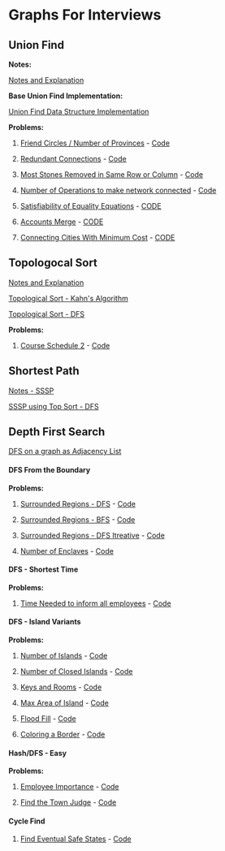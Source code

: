 # Graphs For Interviews

## Union Find

**Notes:**

[Notes and Explanation](./Notes/union-find.md)

**Base Union Find Implementation:**

[Union Find Data Structure Implementation](./Union%20Find/union-find.js)

**Problems:**

1. [Friend Circles / Number of Provinces](https://leetcode.com/problems/number-of-provinces/) - [Code](./Union%20Find/number-of-provinces.js)

2. [Redundant Connections](https://leetcode.com/problems/redundant-connection/) - [Code](./Union%20Find/redundant-connection.js)

3. [Most Stones Removed in Same Row or Column](https://leetcode.com/problems/most-stones-removed-with-same-row-or-column/) - [Code](./Union%20Find/most-stones-removed-same-row-column.js)

4. [Number of Operations to make network connected](https://leetcode.com/problems/number-of-operations-to-make-network-connected/) - [Code](./Union%20Find/network-connected.js)

5. [Satisfiability of Equality Equations](https://leetcode.com/problems/satisfiability-of-equality-equations/) - [CODE](./Union%20Find/satisfiability-of-equality-equations.js)

6. [Accounts Merge](https://leetcode.com/problems/accounts-merge/) - [CODE](./Union%20Find/accounts-merge.js)

7. [Connecting Cities With Minimum Cost](https://leetcode.com/problems/connecting-cities-with-minimum-cost/) - [CODE](./Union%20Find/cities-minimum-cost.js)

## Topologocal Sort

[Notes and Explanation](./Notes/topological-sort.md)

[Topological Sort - Kahn's Algorithm](./Topological%20Sort/topsort.js)

[Topological Sort - DFS](./Topological%20Sort/topsort-dfs.js)

**Problems:**

1. [Course Schedule 2](https://leetcode.com/problems/course-schedule-ii/) - [Code](./Topological%20Sort/course-schedule-2.js)

## Shortest Path

[Notes - SSSP](./Notes/Shortest-Path.md)

[SSSP using Top Sort - DFS](./Shortest%20Path/shortestpath.js)

## Depth First Search

[DFS on a graph as Adjacency List](./DepthFirstSearch/dfs.js)

#### DFS From the Boundary

**Problems:**

1. [Surrounded Regions - DFS](https://leetcode.com/problems/surrounded-regions/) - [Code](./DepthFirstSearch/DFS-From-Boundary/surrounded-regions-dfs.js)

2. [Surrounded Regions - BFS](https://leetcode.com/problems/surrounded-regions/) - [Code](./DepthFirstSearch/DFS-From-Boundary/surrounded-regions-bfs.js)

3. [Surrounded Regions - DFS Itreative](https://leetcode.com/problems/surrounded-regions/) - [Code](./DepthFirstSearch/DFS-From-Boundary/surrounded-regions-dfs-iterative.js)

4. [Number of Enclaves](https://leetcode.com/problems/number-of-enclaves/) - [Code](./DepthFirstSearch/DFS-From-Boundary/number-of-enclaves.js)

#### DFS - Shortest Time

**Problems:**

1. [Time Needed to inform all employees](https://leetcode.com/problems/time-needed-to-inform-all-employees/) - [Code](./DepthFirstSearch/Time-Taken-To-Reach-All-Nodes/numOfMinutesEmployees.js)

#### DFS - Island Variants

**Problems:**

1. [Number of Islands](https://leetcode.com/problems/number-of-islands/) - [Code](./DepthFirstSearch/DFS%20from%20every%20unvisited%20node/number-of-islands.js)

2. [Number of Closed Islands](https://leetcode.com/problems/number-of-closed-islands/) - [Code](./DepthFirstSearch/DFS%20from%20every%20unvisited%20node/number-of-closed-islands.js)

3. [Keys and Rooms](https://leetcode.com/problems/keys-and-rooms/) - [Code](./DepthFirstSearch/DFS%20from%20every%20unvisited%20node/keys-and-rooms.js)

4. [Max Area of Island](https://leetcode.com/problems/max-area-of-island/) - [Code](./DepthFirstSearch/DFS%20from%20every%20unvisited%20node/max-area-island.js)

5. [Flood Fill](https://leetcode.com/problems/flood-fill/) - [Code](./DepthFirstSearch/DFS%20from%20every%20unvisited%20node/flood-fill.js)

6. [Coloring a Border](https://leetcode.com/problems/coloring-a-border/) - [Code](./DepthFirstSearch/DFS%20from%20every%20unvisited%20node/coloring-a-border.js)

#### Hash/DFS - Easy

**Problems:**

1. [Employee Importance](https://leetcode.com/problems/employee-importance/) - [Code](./DepthFirstSearch/HashDFS/employee-importance.js)

2. [Find the Town Judge](https://leetcode.com/problems/find-the-town-judge/) - [Code](./DepthFirstSearch/HashDFS/find-town-judge.js)

#### Cycle Find

1. [Find Eventual Safe States](https://leetcode.com/problems/find-eventual-safe-states/) - [Code](./DepthFirstSearch/Cycle%20Find/evaluate-safe-states.js)
